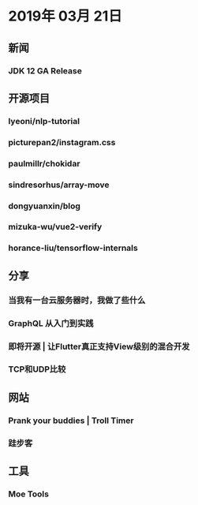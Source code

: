 # 2019年 03月 21日

## 新闻

### JDK 12 GA Release

<daily-item
  note="Java 12 正式发布"
  url="https://jdk.java.net/12/"
  :is-chinese="false"/>

## 开源项目

### lyeoni/nlp-tutorial

<daily-item
  note="一份基于 PyTorch 和 keras 的学习教程，内容涵盖神经网络机器翻译、问答匹配、电影评价分类、新闻分类等多个领域"
  url="https://github.com/lyeoni/nlp-tutorial"
  lang="Jupyter Notebook,Python"
  watch="10"
  star="235"
  fork="31"
  :is-chinese="false"/>

### picturepan2/instagram.css

<daily-item
  note="使用 CSS 实现 Instagram 滤镜效果"
  url="https://github.com/picturepan2/instagram.css"
  lang="CSS,JavaScript"
  watch="65"
  star="3286"
  fork="199"
  :is-chinese="false"/>

### paulmillr/chokidar

<daily-item
  note="使用 NodeJS 监听文件夹变化"
  url="https://github.com/paulmillr/chokidar"
  lang="JavaScript,TypeScript"
  watch="87"
  star="5127"
  fork="361"
  :is-chinese="false"/>

### sindresorhus/array-move

<daily-item
  note="帮助你调整数组中元素的位置"
  url="https://github.com/sindresorhus/array-move"
  lang="JavaScript"
  watch="9"
  star="64"
  fork="4"
  :is-chinese="false"/>

### dongyuanxin/blog

<daily-item
  note="📚 集博客之精华而生的目录，已有设计模式手册、Webpack4教程"
  url="https://github.com/dongyuanxin/blog"
  lang="other"
  watch="1"
  star="19"
  fork="0"/>

### mizuka-wu/vue2-verify

<daily-item
  note="vue的验证码插件"
  url="https://github.com/mizuka-wu/vue2-verify"
  lang="Vue,JavaScript,HTML"
  watch="3"
  star="87"
  fork="17"/>

### horance-liu/tensorflow-internals

<daily-item
  note="一本关于 TensorFlow 的开源书籍"
  url="https://github.com/horance-liu/tensorflow-internals"
  lang="TeX"
  watch="122"
  star="1715"
  fork="359"/>

## 分享

### 当我有一台云服务器时，我做了些什么

<daily-item
  url="https://juejin.im/post/5c9232a8e51d45729b3b71e1"/>

### GraphQL 从入门到实践

<daily-item
  note="前端早读课"
  url="https://mp.weixin.qq.com/s/6OXLP-Vn40C8iVtk4q09aw"/>

### 即将开源 | 让Flutter真正支持View级别的混合开发

<daily-item
  note="今日头条技术团队"
  url="https://mp.weixin.qq.com/s/-vyU1JQzdGLUmLGHRImIvg"/>

### TCP和UDP比较

<daily-item
  url="https://github.com/ljianshu/Blog/issues/61"/>

## 网站

### Prank your buddies | Troll Timer

<daily-item
  note="一个恶作剧的小网站，你可以在女票/男票/同事的电脑上打开该网站然后设置时间后后台会发出该声音，网站提供了猪叫、拉肚子等声音"
  url="http://www.trolltimer.com/"
  :is-chinese="false"/>

### 跬步客

<daily-item
  note="可以刷面试题"
  url="https://www.kuibuke.com/"/>

## 工具

### Moe Tools

<daily-item
  note="一个现代化的程序员工具箱"
  url="https://www.boxmoe.tools/#/"/>

<daily-footer/>
